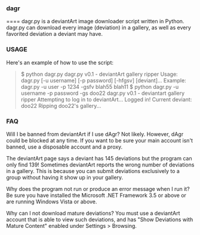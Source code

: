 ###  dagr
====
dagr.py is a deviantArt image downloader script written in Python. dagr.py can download every image (deviation) in a gallery, as well as every favorited deviation a deviant may have.

###  USAGE
Here's an example of how to use the script:

> $ python dagr.py
> dagr.py v0.1 - deviantArt gallery ripper
> Usage: dagr.py [-u username] [-p password] [-hfgsv] [deviant]...
> Example: dagr.py -u user -p 1234 -gsfv blah55 blah11
> $ python dagr.py -u username -p password -gs doo22
> dagr.py v0.1 - deviantart gallery ripper
> Attempting to log in to deviantArt...
> Logged in!
> Current deviant: doo22
> Ripping doo22's gallery...


### FAQ
Will I be banned from deviantArt if I use dAgr?
Not likely. However, dAgr could be blocked at any time. If you want to be sure your main account isn't banned, use a disposable account and a proxy.

The deviantArt page says a deviant has 145 deviations but the program can only find 139!
Sometimes deviantArt reports the wrong number of deviations in a gallery. This is because you can submit deviations exclusively to a group without having it show up in your gallery.

Why does the program not run or produce an error message when I run it?
Be sure you have installed the Microsoft .NET Framework 3.5 or above or are running Windows Vista or above.

Why can I not download mature deviations?
You must use a deviantArt account that is able to view such deviations, and has "Show Deviations with Mature Content" enabled under Settings > Browsing.


